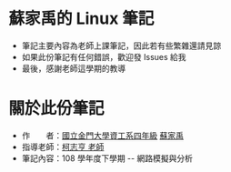# 蘇家禹的 Linux 筆記
* 筆記主要內容為老師上課筆記，因此若有些繁雜還請見諒
* 如果此份筆記有任何錯誤，歡迎發 Issues 給我
* 最後，感謝老師這學期的教導

# 關於此份筆記
* 作　　者：[國立金門大學資工系四年級](https://www.nqu.edu.tw/educsie/) [蘇家禹](https://github.com/ChiaYuSu)
* 指導老師：[柯志亨 老師](http://csie.nqu.edu.tw/smallko/)
* 筆記內容：108 學年度下學期 -- 網路模擬與分析
